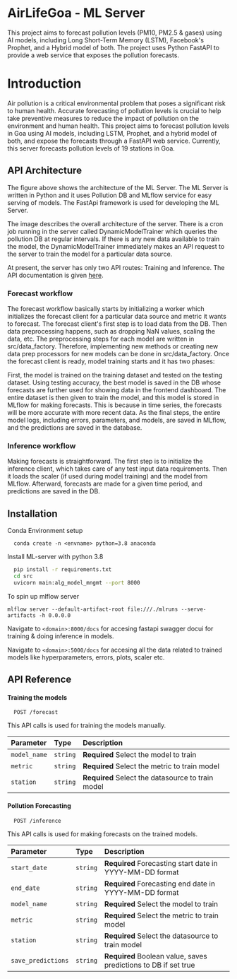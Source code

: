 
# AirLifeGoa - ML Server  

This project aims to forecast pollution levels (PM10, PM2.5 & gases) using AI models, including Long Short-Term Memory (LSTM), Facebook's Prophet, and a Hybrid model of both. The project uses Python FastAPI to provide a web service that exposes the pollution forecasts.

# Introduction
Air pollution is a critical environmental problem that poses a significant risk to human health. Accurate forecasting of pollution levels is crucial to help take preventive measures to reduce the impact of pollution on the environment and human health. This project aims to forecast pollution levels in Goa using AI models, including LSTM, Prophet, and a hybrid model of both, and expose the forecasts through a FastAPI web service. Currently, this server forecasts pollution levels of 19 stations in Goa.





## API Architecture
The figure above shows the architecture of the ML Server. The ML Server is written in Python and it uses Pollution DB and MLflow service for easy serving of models. The FastApi framework is used for developing the ML Server.

The image describes the overall architecture of the server. There is a cron job running in the server called DynamicModelTrainer which queries the pollution DB at regular intervals. If there is any new data available to train the model, the DynamicModelTrainer immediately makes an API request to the server to train the model for a particular data source.

At present, the server has only two API routes: Training and Inference. The API documentation is given [here](#API-Reference). 

### Forecast workflow
  The forecast workflow basically starts by initializing a worker which initializes the forecast client for a particular data source and metric it wants to forecast. The forecast client's first step is to load data from the DB. Then data preprocessing happens, such as dropping NaN values, scaling the data, etc. The preprocessing steps for each model are written in src/data_factory. Therefore, implementing new methods or creating new data prep processors for new models can be done in src/data_factory. Once the forecast client is ready, model training starts and it has two phases:

First, the model is trained on the training dataset and tested on the testing dataset. Using testing accuracy, the best model is saved in the DB whose forecasts are further used for showing data in the frontend dashboard.
The entire dataset is then given to train the model, and this model is stored in MLflow for making forecasts. This is because in time series, the forecasts will be more accurate with more recent data.
As the final steps, the entire model logs, including errors, parameters, and models, are saved in MLflow, and the predictions are saved in the database.

### Inference workflow
 Making forecasts is straightforward. The first step is to initialize the inference client, which takes care of any test input data requirements. Then it loads the scaler (if used during model training) and the model from MLflow. Afterward, forecasts are made for a given time period, and predictions are saved in the DB.
## Installation

Conda Environment setup 

```
  conda create -n <envname> python=3.8 anaconda
```
Install ML-server with python 3.8

```bash
  pip install -r requirements.txt
  cd src
  uvicorn main:alg_model_mngmt --port 8000
```

To spin up mlflow server 
```
mlflow server --default-artifact-root file:///./mlruns --serve-artifacts -h 0.0.0.0  
```

Navigate to ```<domain>:8000/docs``` for accesing fastapi swagger docui for training & doing inference in models.

Navigate to ```<domain>:5000/docs``` for accesing all the data related to trained models like hyperparameters, errors, plots, scaler etc.



## API Reference

#### Training the models

```http
  POST /forecast
```
  This API calls is used for training the models manually.

| Parameter | Type     | Description                |
| :-------- | :------- | :------------------------- |
| `model_name` | `string` | **Required** Select the model to train |
| `metric` | `string` | **Required** Select the metric to train model |
| `station` | `string` | **Required** Select the datasource to train model |

#### Pollution Forecasting


```http
  POST /inference
```
This API calls is used for making forecasts on the trained models.

| Parameter | Type     | Description                       |
| :-------- | :------- | :-------------------------------- |
| `start_date`      | `string` | **Required** Forecasting start date in YYYY-MM-DD format|
| `end_date`      | `string` | **Required** Forecasting end date in YYYY-MM-DD format|
| `model_name` | `string` | **Required** Select the model to train |
| `metric` | `string` | **Required** Select the metric to train model |
| `station` | `string` | **Required** Select the datasource to train model |
| `save_predictions`      | `string` | **Required** Boolean value, saves predictions to DB if set true |



